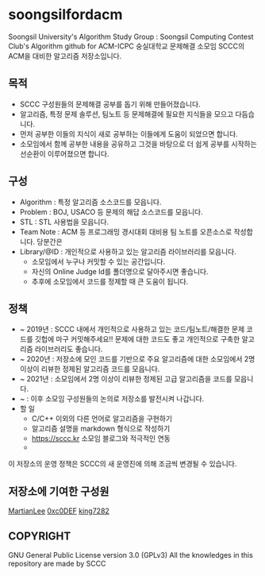 # soongsilfordacm
Soongsil University's Algorithm Study Group : Soongsil Computing Contest Club's Algorithm github for ACM-ICPC
숭실대학교 문제해결 소모임 SCCC의 ACM을 대비한 알고리즘 저장소입니다.

## 목적
* SCCC 구성원들의 문제해결 공부를 돕기 위해 만들어졌습니다.
* 알고리즘, 특정 문제 솔루션, 팀노트 등 문제해결에 필요한 지식들을 모으고 다듬습니다.
* 먼저 공부한 이들의 지식이 새로 공부하는 이들에게 도움이 되었으면 합니다.
* 소모임에서 함께 공부한 내용을 공유하고 그것을 바탕으로 더 쉽게 공부를 시작하는 선순환이 이루어졌으면 합니다.

## 구성
- Algorithm : 특정 알고리즘 소스코드를 모읍니다.
- Problem : BOJ, USACO 등 문제의 해답 소스코드를 모읍니다.
- STL : STL 사용법을 모읍니다.
- Team Note : ACM 등 프로그래밍 경시대회 대비용 팀 노트를 오픈소스로 작성합니다. 당분간은 
- Library/@ID : 개인적으로 사용하고 있는 알고리즘 라이브러리를 모읍니다.
  - 소모임에서 누구나 커밋할 수 있는 공간입니다.
  - 자신의 Online Judge Id를 폴더명으로 달아주시면 좋습니다.
  - 추후에 소모임에서 코드를 정제할 때 큰 도움이 됩니다.

## 정책
* ~ 2019년 : SCCC 내에서 개인적으로 사용하고 있는 코드/팀노트/해결한 문제 코드를 깃헙에 마구 커밋해주세요!! 문제에 대한 코드도 좋고 개인적으로 구축한 알고리즘 라이브러리도 좋습니다.
* ~ 2020년 : 저장소에 모인 코드를 기반으로 주요 알고리즘에 대한 소모임에서 2명 이상이 리뷰한 정제된 알고리즘 코드를 모읍니다.
* ~ 2021년 : 소모임에서 2명 이상이 리뷰한 정제된 고급 알고리즘을 코드를 모읍니다.
* ~ : 이후 소모임 구성원들의 논의로 저장소를 발전시켜 나갑니다.
* 할 일
  * C/C++ 이외의 다른 언어로 알고리즘을 구현하기
  * 알고리즘 설명을 markdown 형식으로 작성하기
  * https://sccc.kr 소모임 블로그와 적극적인 연동
  * 
이 저장소의 운영 정책은 SCCC의 새 운영진에 의해 조금씩 변경될 수 있습니다.

## 저장소에 기여한 구성원
[MartianLee](https://github.com/MartianLee)
[0xc0DEF](https://github.com/0xC0DEF)
[king7282](https://github.com/king7282)


## COPYRIGHT
GNU General Public License version 3.0 (GPLv3)
All the knowledges in this repository are made by SCCC
